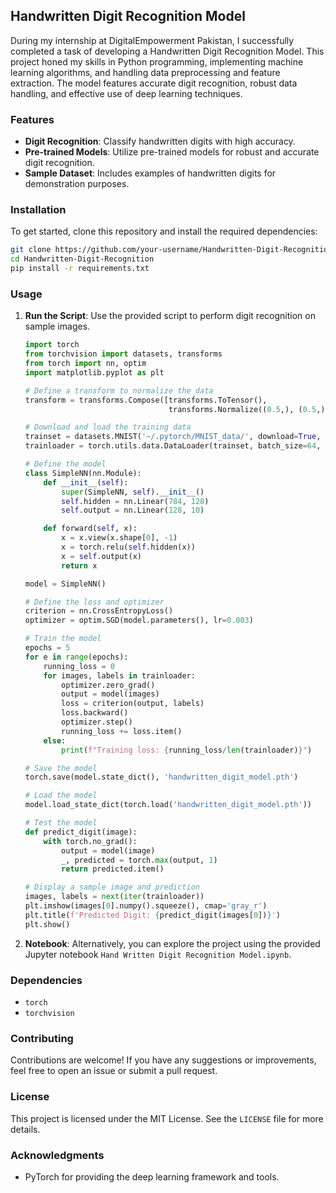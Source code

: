 ## Handwritten Digit Recognition Model

During my internship at DigitalEmpowerment Pakistan, I successfully completed a task of developing a Handwritten Digit Recognition Model. This project honed my skills in Python programming, implementing machine learning algorithms, and handling data preprocessing and feature extraction. The model features accurate digit recognition, robust data handling, and effective use of deep learning techniques.

### Features

- **Digit Recognition**: Classify handwritten digits with high accuracy.
- **Pre-trained Models**: Utilize pre-trained models for robust and accurate digit recognition.
- **Sample Dataset**: Includes examples of handwritten digits for demonstration purposes.

### Installation

To get started, clone this repository and install the required dependencies:

```bash
git clone https://github.com/your-username/Handwritten-Digit-Recognition.git
cd Handwritten-Digit-Recognition
pip install -r requirements.txt
```

### Usage

1. **Run the Script**: Use the provided script to perform digit recognition on sample images.

   ```python
   import torch
   from torchvision import datasets, transforms
   from torch import nn, optim
   import matplotlib.pyplot as plt

   # Define a transform to normalize the data
   transform = transforms.Compose([transforms.ToTensor(),
                                   transforms.Normalize((0.5,), (0.5,))])

   # Download and load the training data
   trainset = datasets.MNIST('~/.pytorch/MNIST_data/', download=True, train=True, transform=transform)
   trainloader = torch.utils.data.DataLoader(trainset, batch_size=64, shuffle=True)

   # Define the model
   class SimpleNN(nn.Module):
       def __init__(self):
           super(SimpleNN, self).__init__()
           self.hidden = nn.Linear(784, 128)
           self.output = nn.Linear(128, 10)

       def forward(self, x):
           x = x.view(x.shape[0], -1)
           x = torch.relu(self.hidden(x))
           x = self.output(x)
           return x

   model = SimpleNN()

   # Define the loss and optimizer
   criterion = nn.CrossEntropyLoss()
   optimizer = optim.SGD(model.parameters(), lr=0.003)

   # Train the model
   epochs = 5
   for e in range(epochs):
       running_loss = 0
       for images, labels in trainloader:
           optimizer.zero_grad()
           output = model(images)
           loss = criterion(output, labels)
           loss.backward()
           optimizer.step()
           running_loss += loss.item()
       else:
           print(f"Training loss: {running_loss/len(trainloader)}")

   # Save the model
   torch.save(model.state_dict(), 'handwritten_digit_model.pth')

   # Load the model
   model.load_state_dict(torch.load('handwritten_digit_model.pth'))

   # Test the model
   def predict_digit(image):
       with torch.no_grad():
           output = model(image)
           _, predicted = torch.max(output, 1)
           return predicted.item()

   # Display a sample image and prediction
   images, labels = next(iter(trainloader))
   plt.imshow(images[0].numpy().squeeze(), cmap='gray_r')
   plt.title(f'Predicted Digit: {predict_digit(images[0])}')
   plt.show()
   ```

2. **Notebook**: Alternatively, you can explore the project using the provided Jupyter notebook `Hand Written Digit Recognition Model.ipynb`.

### Dependencies

- `torch`
- `torchvision`

### Contributing

Contributions are welcome! If you have any suggestions or improvements, feel free to open an issue or submit a pull request.

### License

This project is licensed under the MIT License. See the `LICENSE` file for more details.

### Acknowledgments

- PyTorch for providing the deep learning framework and tools.
